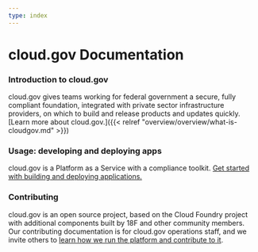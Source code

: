 ```yaml
---
type: index
---
```


# cloud.gov Documentation

### Introduction to cloud.gov

cloud.gov gives teams working for federal government a secure, fully compliant foundation, integrated with private sector infrastructure providers, on which to build and release products and updates quickly. [Learn more about cloud.gov.]({{< relref "overview/overview/what-is-cloudgov.md" >}})

### Usage: developing and deploying apps

cloud.gov is a Platform as a Service with a compliance toolkit. [Get started with building and deploying applications.](https://docs.cloud.gov/getting-started/accounts)

### Contributing

cloud.gov is an open source project, based on the Cloud Foundry project with additional components built by 18F and other community members. Our contributing documentation is for cloud.gov operations staff, and we invite others to [learn how we run the platform and contribute to it](https://docs.cloud.gov/ops/repos).